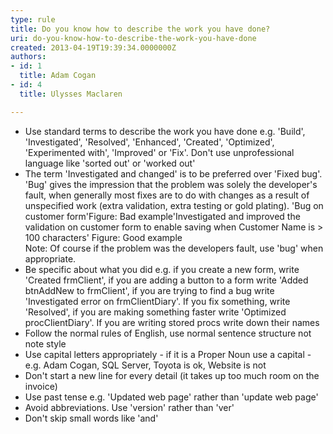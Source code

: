 ```yaml
---
type: rule
title: Do you know how to describe the work you have done?
uri: do-you-know-how-to-describe-the-work-you-have-done
created: 2013-04-19T19:39:34.0000000Z
authors:
- id: 1
  title: Adam Cogan
- id: 4
  title: Ulysses Maclaren

---
```


 
- Use standard terms to describe the work you have done e.g. 'Build', 'Investigated', 'Resolved', 'Enhanced', 'Created', 'Optimized', 'Experimented with', 'Improved' or 'Fix'. Don't use unprofessional language like 'sorted out' or 'worked out'
- The term 'Investigated and changed' is to be preferred over 'Fixed bug'.
<br>                        'Bug' gives the impression that the problem was solely the developer's fault, when generally most fixes are to do with changes as a result of unspecified work (extra validation, extra testing or gold plating).
'Bug on customer form'Figure: Bad example'Investigated and improved the  validation on customer form to enable saving when Customer Name is &gt; 100 characters' Figure: Good example<br>                        Note: Of course if the problem was the developers fault, use 'bug' when appropriate. <br>
- Be specific about what you did e.g. if you create a new form, write 'Created frmClient', if you are adding a button to a form write 'Added btnAddNew to frmClient', if you are trying to find a bug write 'Investigated error on frmClientDiary'. If you fix something, write 'Resolved', if you are making something faster write 'Optimized procClientDiary'. If you are writing stored procs write down their names
- Follow the normal rules of English, use normal sentence structure not note style
- Use capital letters appropriately - if it is a Proper Noun use a capital - e.g. Adam Cogan, SQL Server, Toyota is ok, Website is not
- Don't start a new line for every detail (it takes up too much room on the invoice)
- Use past tense e.g. 'Updated web page' rather than 'update web page'
- Avoid abbreviations. Use 'version' rather than 'ver'
- Don't skip small words like 'and'

 
